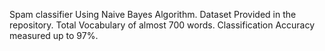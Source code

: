 Spam classifier Using Naive Bayes Algorithm.
Dataset Provided in the repository.
Total Vocabulary of almost 700 words.
Classification Accuracy measured up to 97%.
